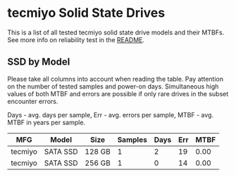 tecmiyo Solid State Drives
==========================

This is a list of all tested tecmiyo solid state drive models and their MTBFs. See
more info on reliability test in the [README](https://github.com/linuxhw/SMART).

SSD by Model
------------

Please take all columns into account when reading the table. Pay attention on the
number of tested samples and power-on days. Simultaneous high values of both MTBF
and errors are possible if only rare drives in the subset encounter errors.

Days - avg. days per sample,
Err  - avg. errors per sample,
MTBF - avg. MTBF in years per sample.

| MFG       | Model              | Size   | Samples | Days  | Err   | MTBF |
|-----------|--------------------|--------|---------|-------|-------|------|
| tecmiyo   | SATA SSD           | 128 GB | 1       | 2     | 19    | 0.00   |
| tecmiyo   | SATA SSD           | 256 GB | 1       | 0     | 14    | 0.00   |
